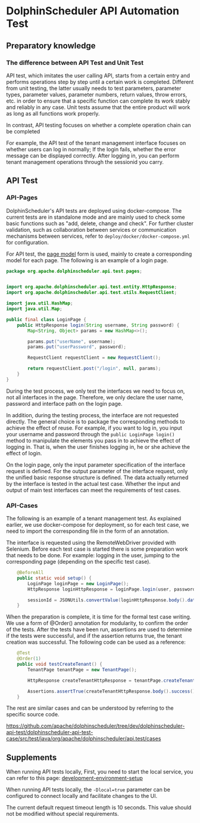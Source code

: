 # DolphinScheduler API Automation Test

## Preparatory knowledge

### The difference between API Test and Unit Test

API test, which imitates the user calling API, starts from a certain entry and performs operations step by step until a certain work is completed. Different from unit testing, the latter usually needs to test parameters, parameter types, parameter values, parameter numbers, return values, throw errors, etc. in order to ensure that a specific function can complete its work stably and reliably in any case. Unit tests assume that the entire product will work as long as all functions work properly.

In contrast, API testing focuses on whether a complete operation chain can be completed

For example, the API test of the tenant management interface focuses on whether users can log in normally; If the login fails, whether the error message can be displayed correctly. After logging in, you can perform tenant management operations through the sessionid you carry.

## API Test

### API-Pages

DolphinScheduler's API tests are deployed using docker-compose. The current tests are in standalone mode and are mainly used to check some basic functions such as "add, delete, change and check". For further cluster validation, such as collaboration between services or communication mechanisms between services, refer to `deploy/docker/docker-compose.yml` for configuration.

For API test,  the [page model](https://www.selenium.dev/documentation/guidelines/page_object_models/) form is used, mainly to create a corresponding model for each page. The following is an example of a login page.

```java
package org.apache.dolphinscheduler.api.test.pages;


import org.apache.dolphinscheduler.api.test.entity.HttpResponse;
import org.apache.dolphinscheduler.api.test.utils.RequestClient;

import java.util.HashMap;
import java.util.Map;

public final class LoginPage {
    public HttpResponse login(String username, String password) {
        Map<String, Object> params = new HashMap<>();

        params.put("userName", username);
        params.put("userPassword", password);

        RequestClient requestClient = new RequestClient();

        return requestClient.post("/login", null, params);
    }
}
```

During the test process, we only test the interfaces we need to focus on, not all interfaces in the page. Therefore, we only declare the user name, password and interface path on the login page.

In addition, during the testing process, the interface are not requested directly. The general choice is to package the corresponding methods to achieve the effect of reuse. For example, if you want to log in, you input your username and password through the `public LoginPage login()` method to manipulate the elements you pass in to achieve the effect of logging in. That is, when the user finishes logging in, he or she achieve the effect of login.

On the login page, only the input parameter specification of the interface request is defined. For the output parameter of the interface request, only the unified basic response structure is defined. The data actually returned by the interface is tested in the actual test case. Whether the input and output of main test interfaces can meet the requirements of test cases.

### API-Cases

The following is an example of a tenant management test. As explained earlier, we use docker-compose for deployment, so for each test case, we need to import the corresponding file in the form of an annotation.

The interface is requested using the RemoteWebDriver provided with Selenium. Before each test case is started there is some preparation work that needs to be done. For example: logging in the user, jumping to the corresponding page (depending on the specific test case).

```java
    @BeforeAll
    public static void setup() {
        LoginPage loginPage = new LoginPage();
        HttpResponse loginHttpResponse = loginPage.login(user, password);

        sessionId = JSONUtils.convertValue(loginHttpResponse.body().data(), LoginResponseData.class).sessionId();
    }
```

When the preparation is complete, it is time for the formal test case writing. We use a form of @Order() annotation for modularity, to confirm the order of the tests. After the tests have been run, assertions are used to determine if the tests were successful, and if the assertion returns true, the tenant creation was successful. The following code can be used as a reference:

```java
    @Test
    @Order(1)
    public void testCreateTenant() {
        TenantPage tenantPage = new TenantPage();

        HttpResponse createTenantHttpResponse = tenantPage.createTenant(sessionId, tenant, 1, "");

        Assertions.assertTrue(createTenantHttpResponse.body().success());
    }
```

The rest are similar cases and can be understood by referring to the specific source code.

https://github.com/apache/dolphinscheduler/tree/dev/dolphinscheduler-api-test/dolphinscheduler-api-test-case/src/test/java/org/apache/dolphinscheduler/api.test/cases

## Supplements

When running API tests locally, First, you need to start the local service, you can refer to this page:
[development-environment-setup](./development-environment-setup.md)

When running API tests locally, the `-Dlocal=true` parameter can be configured to connect locally and facilitate changes to the UI.

The current default request timeout length is 10 seconds. This value should not be modified without special requirements.
